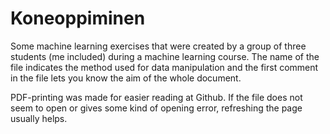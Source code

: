 # Koneoppiminen
 
Some machine learning exercises that were created by a group of three students (me included) during a machine learning course. The name of the file indicates the method used for data manipulation and the first comment in the file lets you know the aim of the whole document.

PDF-printing was made for easier reading at Github. If the file does not seem to open or gives some kind of opening error, refreshing the page usually helps.
